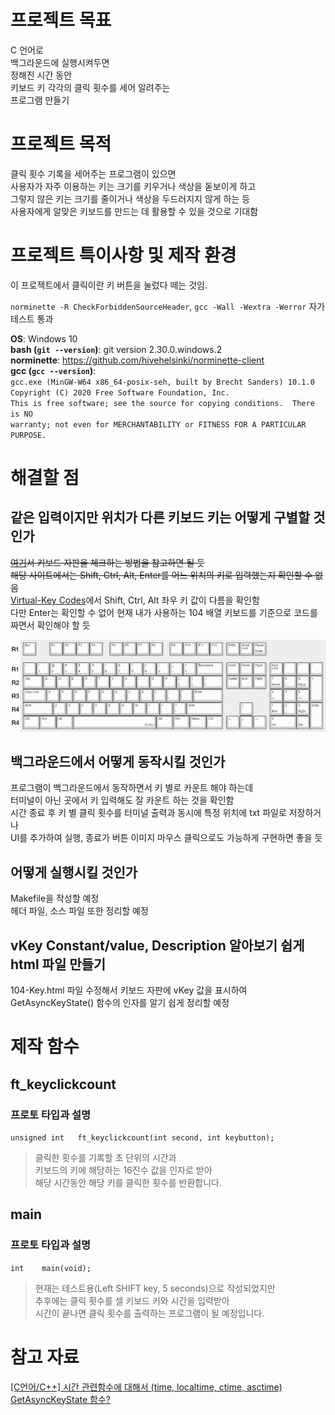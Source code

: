 # 프로젝트 목표  
C 언어로  
백그라운드에 실행시켜두면  
정해진 시간 동안  
키보드 키 각각의 클릭 횟수를 세어 알려주는  
프로그램 만들기
# 프로젝트 목적
클릭 횟수 기록을 세어주는 프로그램이 있으면  
사용자가 자주 이용하는 키는 크기를 키우거나 색상을 돋보이게 하고  
그렇지 않은 키는 크기를 줄이거나 색상을 두드러지지 않게 하는 등  
사용자에게 알맞은 키보드를 만드는 데 활용할 수 있을 것으로 기대함  
# 프로젝트 특이사항 및 제작 환경
이 프로젝트에서 클릭이란 키 버튼을 눌렀다 떼는 것임.

`norminette -R CheckForbiddenSourceHeader`, `gcc -Wall -Wextra -Werror` 자가 테스트 통과  

**OS**: Windows 10  
**bash (`git --version`)**: git version 2.30.0.windows.2  
**norminette**: https://github.com/hivehelsinki/norminette-client  
**gcc (`gcc --version`)**:  
`gcc.exe (MinGW-W64 x86_64-posix-seh, built by Brecht Sanders) 10.1.0`  
`Copyright (C) 2020 Free Software Foundation, Inc.`  
`This is free software; see the source for copying conditions.  There is NO`  
`warranty; not even for MERCHANTABILITY or FITNESS FOR A PARTICULAR PURPOSE.`
# 해결할 점
## 같은 입력이지만 위치가 다른 키보드 키는 어떻게 구별할 것인가
~~[여기](https://www.keyboardtester.com/tester.html)서 키보드 자판을 체크하는 방법을 참고하면 될 듯~~  
~~해당 사이트에서는 Shift, Ctrl, Alt, Enter를 어느 위치의 키로 입력했는지 확인할 수 없음~~  
[Virtual-Key Codes](https://docs.microsoft.com/ko-kr/windows/win32/inputdev/virtual-key-codes)에서 Shift, Ctrl, Alt 좌우 키 값이 다름을 확인함  
다만 Enter는 확인할 수 없어 현재 내가 사용하는 104 배열 키보드를 기준으로 코드를 짜면서 확인해야 할 듯  

![104 배열 키보드](./img/99DE76395BED6D642A.png)
## 백그라운드에서 어떻게 동작시킬 것인가
프로그램이 백그라운드에서 동작하면서 키 별로 카운트 해야 하는데  
터미널이 아닌 곳에서 키 입력해도 잘 카운트 하는 것을 확인함  
시간 종료 후 키 별 클릭 횟수를 터미널 출력과 동시에 특정 위치에 txt 파일로 저장하거나  
UI를 추가하여 실행, 종료가 버튼 이미지 마우스 클릭으로도 가능하게 구현하면 좋을 듯
## 어떻게 실행시킬 것인가
Makefile을 작성할 예정  
헤더 파일, 소스 파일 또한 정리할 예정  
## vKey Constant/value, Description 알아보기 쉽게 html 파일 만들기
104-Key.html 파일 수정해서 키보드 자판에 vKey 값을 표시하여  
GetAsyncKeyState() 함수의 인자를 알기 쉽게 정리할 예정  
# 제작 함수
## ft_keyclickcount
### 프로토 타입과 설명
`unsigned int	ft_keyclickcount(int second, int keybutton);`  
> 클릭한 횟수를 기록할 초 단위의 시간과  
> 키보드의 키에 해당하는 16진수 값을 인자로 받아  
> 해당 시간동안 해당 키를 클릭한 횟수를 반환합니다.
## main
### 프로토 타입과 설명
`int	main(void);`  
> 현재는 테스트용(Left SHIFT key, 5 seconds)으로 작성되었지만  
> 추후에는 클릭 횟수를 셀 키보드 키와 시간을 입력받아  
> 시간이 끝나면 클릭 횟수를 출력하는 프로그램이 될 예정입니다.
# 참고 자료
[[C언어/C++] 시간 관련함수에 대해서 (time, localtime, ctime, asctime)](https://blockdmask.tistory.com/417)  
[GetAsyncKeyState 함수?](https://skmagic.tistory.com/32)